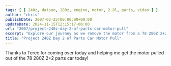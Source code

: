 ```yaml
---
tags: [ [ 240z, datsun, 280z, engine, motor, 2.8l, parts, video ] ]
author: "chris"
publishDate: 2007-02-25T00:00:00+00:00
updateDate: 2024-11-15T12:15:17-06:00
url: "2007/project-240z-day-2-of-parts-car-motor-pull"
excerpt: "Explore our journey as we remove the motor from a 78 280Z 2+2 parts car with the help of Terec."
title: "Project 240Z Day 2 of Parts Car Motor Pull"
---
```


Thanks to Terec for coming over today and helping me get the motor pulled out of the 78 280Z 2+2 parts car today!
